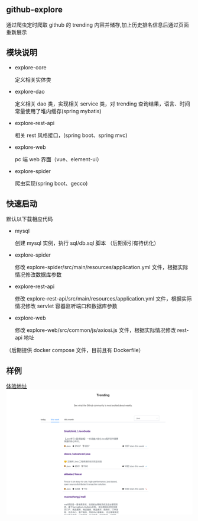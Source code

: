 ## github-explore
   通过爬虫定时爬取 github 的 trending 内容并储存,加上历史排名信息后通过页面重新展示

## 模块说明
   - explore-core
   
        定义相关实体类
   - explore-dao
   
        定义相关 dao 类，实现相关 service 类，对 trending 查询结果，语言、时间常量使用了堆内缓存(spring mybatis)
   - explore-rest-api
        
        相关 rest 风格接口，(spring boot、spring mvc)
   - explore-web
        
        pc 端 web 界面（vue、element-ui）
   - explore-spider
    
        爬虫实现(spring boot、gecco)
        
## 快速启动
   
   默认以下载相应代码
   
   - mysql
        
        创建 mysql 实例，执行 sql/db.sql 脚本 （后期索引有待优化）
   - explore-spider
    
        修改 explore-spider/src/main/resources/application.yml 文件，根据实际情况修改数据库参数
   - explore-rest-api
        
        修改 explore-rest-api/src/main/resources/application.yml 文件，根据实际情况修改 servlet 容器监听端口和数据库参数
   - explore-web

        修改 explore-web/src/common/js/axiosi.js 文件，根据实际情况修改 rest-api 地址
    
   （后期提供 docker compose 文件，目前且有 Dockerfile）
## 样例
[体验地址](http://www.sunnus3.top)
![demo](doc/page.png)